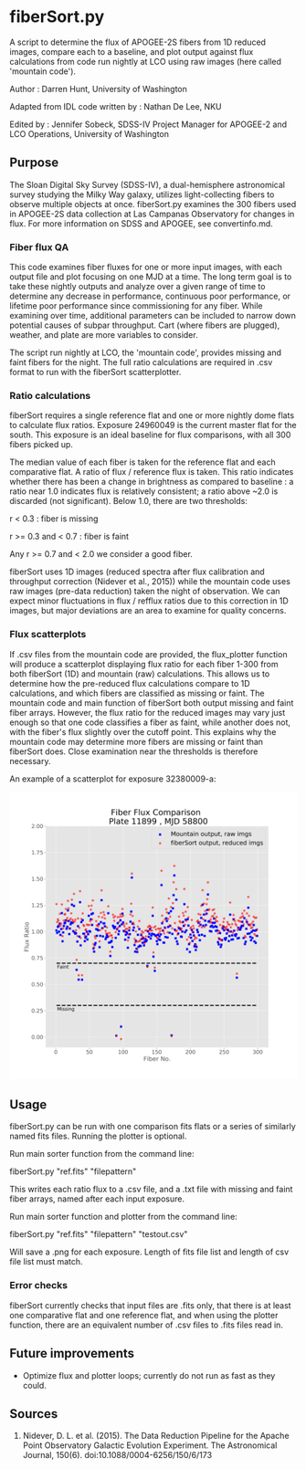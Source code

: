 # fiberSort.py

A script to determine the flux of APOGEE-2S fibers from 1D reduced images, compare each to a baseline, and plot output against flux calculations from code run nightly at LCO using raw images (here called 'mountain code').

Author : Darren Hunt, University of Washington

Adapted from IDL code written by : Nathan De Lee, NKU

Edited by : Jennifer Sobeck, SDSS-IV Project Manager for APOGEE-2 and LCO Operations, University of Washington

## Purpose

The Sloan Digital Sky Survey (SDSS-IV), a dual-hemisphere astronomical survey studying the Milky Way galaxy, utilizes light-collecting fibers to observe multiple objects at once. fiberSort.py examines the 300 fibers used in APOGEE-2S data collection at Las Campanas Observatory for changes in flux. For more information on SDSS and APOGEE, see convertinfo.md.

### Fiber flux QA

This code examines fiber fluxes for one or more input images, with each output file and plot focusing on one MJD at a time. The long term goal is to take these nightly outputs and analyze over a given range of time to determine any decrease in performance, continuous poor performance, or lifetime poor performance since commissioning for any fiber. While examining over time, additional parameters can be included to narrow down potential causes of subpar throughput. Cart (where fibers are plugged), weather, and plate are more variables to consider.

The script run nightly at LCO, the 'mountain code', provides missing and faint fibers for the night. The full ratio calculations are required in .csv format to run with the fiberSort scatterplotter.

### Ratio calculations

fiberSort requires a single reference flat and one or more nightly dome flats to calculate flux ratios. Exposure 24960049 is the current master flat for the south. This exposure is an ideal baseline for flux comparisons, with all 300 fibers picked up.

The median value of each fiber is taken for the reference flat and each comparative flat. A ratio of flux / reference flux is taken. This ratio indicates whether there has been a change in brightness as compared to baseline : a ratio near 1.0 indicates flux is relatively consistent; a ratio above ~2.0 is discarded (not significant). Below 1.0, there are two thresholds:

r < 0.3 : fiber is missing

r >= 0.3 and < 0.7 : fiber is faint

Any r >= 0.7 and < 2.0 we consider a good fiber.

fiberSort uses 1D images (reduced spectra after flux calibration and throughput correction (Nidever et al., 2015)) while the mountain code uses raw images (pre-data reduction) taken the night of observation. We can expect minor fluctuations in flux / refflux ratios due to this correction in 1D images, but major deviations are an area to examine for quality concerns.

### Flux scatterplots

If .csv files from the mountain code are provided, the flux_plotter function will produce a scatterplot displaying flux ratio for each fiber 1-300 from both fiberSort (1D) and mountain (raw) calculations. This allows us to determine how the pre-reduced flux calculations compare to 1D calculations, and which fibers are classified as missing or faint. The mountain code and main function of fiberSort both output missing and faint fiber arrays. However, the flux ratio for the reduced images may vary just enough so that one code classifies a fiber as faint, while another does not, with the fiber's flux slightly over the cutoff point. This explains why the mountain code may determine more fibers are missing or faint than fiberSort does. Close examination near the thresholds is therefore necessary.

An example of a scatterplot for exposure 32380009-a:

![Scatterplot example](/plots/a-32380009.png)

## Usage

fiberSort.py can be run with one comparison fits flats or a series of similarly named fits files. Running the plotter is optional.

Run main sorter function from the command line:

fiberSort.py "ref.fits" "filepattern"

This writes each ratio flux to a .csv file, and a .txt file with missing and faint fiber arrays, named after each input exposure.

Run main sorter function and plotter from the command line:

fiberSort.py "ref.fits" "filepattern" "testout.csv"

Will save a .png for each exposure. Length of fits file list and length of csv file list must match.

### Error checks

fiberSort currently checks that input files are .fits only, that there is at least one comparative flat and one reference flat, and when using the plotter function, there are an equivalent number of .csv files to .fits files read in.

## Future improvements

- Optimize flux and plotter loops; currently do not run as fast as they could.

## Sources

1. Nidever, D. L. et al. (2015). The Data Reduction Pipeline for the Apache Point Observatory Galactic Evolution Experiment. The Astronomical Journal, 150(6). doi:10.1088/0004-6256/150/6/173
